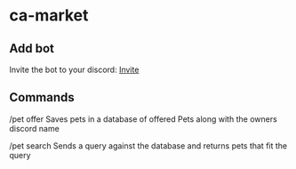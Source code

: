 # ca-market

## Add bot
Invite the bot to your discord: [Invite](https://discord.com/api/oauth2/authorize?client_id=1002659405025788035&permissions=2048&scope=applications.commands%20bot)

## Commands

/pet offer 
Saves pets in a database of offered Pets along with the owners discord name

/pet search
Sends a query against the database and returns pets that fit the query
